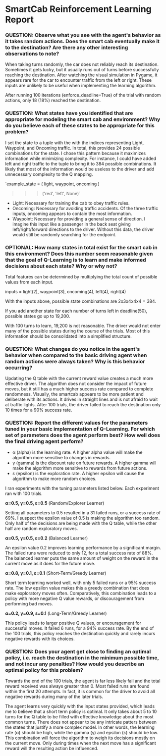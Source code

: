 # SmartCab Reinforcement Learning Report

### QUESTION: Observe what you see with the agent's behavior as it takes random actions. Does the smart cab eventually make it to the destination? Are there any other interesting observations to note?

When taking turns randomly, the car does not reliably reach its destination. Sometimes it gets lucky, but it usually runs out of turns before successfully reaching the destination. After watching the visual simulation in Pygame, it appears rare for the car to encounter traffic from the left or right. These inputs are unlikely to be useful when implementing the learning algorithm. 

After running 100 iterations (enforce_deadline=True) of the trial with random actions, only 18 (18%) reached the destination.   

### QUESTION: What states have you identified that are appropriate for modeling the smart cab and environment? Why do you believe each of these states to be appropriate for this problem?

I set the state to a tuple with the with the indices representing Light, Waypoint, and Oncoming traffic. In total, this provides 24 possible combinations for the state. I chose this pattern because it maximizes information while minimizing complexity. For instance, I could have added left and right traffic to the tuple to bring it to 384 possible combinations. It likely that most of the information would be useless to the driver and add unnecessary complexity to the Q mapping.  

`example_state = ( light, waypoint, oncoming )
>>> ('red', 'left', None)`

- Light: Necessary for training the cab to obey traffic rules. 
- Oncoming: Necessary for avoiding traffic accidents. Of the three traffic inputs, oncoming appears to contain the most information. 
- Waypoint: Necessary for providing a general sense of direction. I imagine this input like a passenger in the back seat giving left/right/forward directions to the driver. Without this data, the driver would still be randomly searching for the endpoint. 


### OPTIONAL: How many states in total exist for the smart cab in this environment? Does this number seem reasonable given that the goal of Q-Learning is to learn and make informed decisions about each state? Why or why not?

Total features can be determined by multiplying the total count of possible values from each input. 

inputs = light(2), waypoint(3), oncoming(4), left(4), right(4)

With the inputs above, possible state combinations are 2x3x4x4x4 = 384. 

If you add another state for each number of turns left in deadline(50), possible states go up to 19,200. 

With 100 turns to learn, 19,200 is not reasonable. The driver would not enter many of the possible states during the course of the trials. Most of this information should be consolidated into a simplified structure. 


### QUESTION: What changes do you notice in the agent's behavior when compared to the basic driving agent when random actions were always taken? Why is this behavior occurring?

Updating the Q table with the current reward value creates a much more effective driver. The algorithm does not consider the impact of future moves, but it still has a much higher success rate compared to complete randomness. Visually, the smartcab appears to be more patient and deliberate with its actions. It drives in straight lines and is not afraid to wait at traffic lights. After 100 trials, the driver failed to reach the destination only 10 times for a 90% success rate. 

### QUESTION: Report the different values for the parameters tuned in your basic implementation of Q-Learning. For which set of parameters does the agent perform best? How well does the final driving agent perform?

- α (alpha) is the learning rate. A higher alpha value will make the algorithm more sensitive to changes in rewards. 
- γ (gamma) is the discount rate on future rewards. A higher gamma will make the algorithm more sensitive to rewards from future actions. 
- ε (epsilon) is the exploration rate. A higher epsilon will cause the algorithm to make more random choices. 

I ran experiments with the tuning parameters listed below. Each experiment ran with 100 trials. 

**α=0.5, γ=0.5, ε=0.5** (Random/Explorer Learner)

Setting all parameters to 0.5 resulted in a  31 failed runs, or a success rate of 69%. I suspect the epsilon value of 0.5 is making the algorithm too random. Only half of the decisions are being made with the Q table, while the other half are random exploratory moves. 

**α=0.5, γ=0.5, ε=0.2** (Balanced Learner)

An epsilon value 0.2 improves learning performance by a significant margin. The failed runs were reduced to only 12, for a total success rate of 88%.  The balanced learner puts the same amount of weight on the reward in the current move as it does for the future move. 

**α=0.8, γ=0.1, ε=0.1** (Short-Term/Greedy Learner)

Short term learning worked well, with only 5 failed runs or a 95% success rate. The low epsilon value makes this a greedy combination that does make exploratory moves often. Comparatively, this combination leads to a policy with more negative Q value rewards, or discouragement from performing bad moves. 

**α=0.2, γ=0.9, ε=0.1** (Long-Term/Greedy Learner)

This policy leads to larger positive Q values, or encouragement for successful moves. It failed 6 runs, for a 94% success rate. By the end of the 100 trials, this policy reaches the destination quickly and rarely incurs negative rewards with its choices.

### QUESTION: Does your agent get close to finding an optimal policy, i.e. reach the destination in the minimum possible time, and not incur any penalties? How would you describe an optimal policy for this problem?

Towards the end of the 100 trials, the agent is far less likely fail and the total reward received was always greater than 0. Most failed runs are found within the first 20 attempts. In fact, it is common for the driver to avoid all negative rewards during many of the later trials.

The agent learns very quickly with the input states provided, which leads me to believe that a short term policy is optimal. It only takes about 5 to 10 turns for the Q table to be filled with effective knowledge about the most common turns. There does not appear to be any intricate patters between the states that justify a more complex model. In other words, the learning rate (α) should be high, while the gamma (γ) and epsilon (ε) should be low. This combination will force the algorithm to weigh its decisions mostly on the current move.  Only during times when the next move has a significant reward will the resulting action be influenced. 
